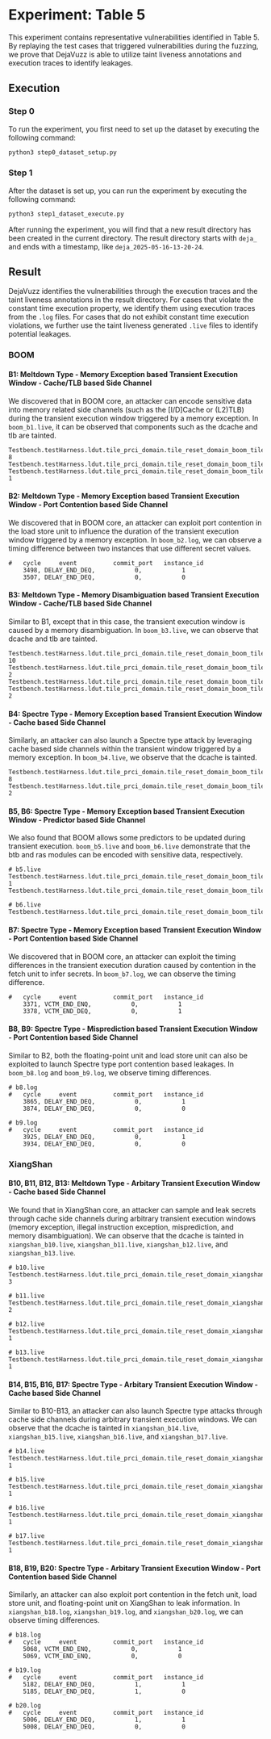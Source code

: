 # Experiment: Table 5

This experiment contains representative vulnerabilities identified in Table 5.
By replaying the test cases that triggered vulnerabilities during the fuzzing, we prove that DejaVuzz is able to utilize taint liveness annotations and execution traces to identify leakages.

## Execution

### Step 0

To run the experiment, you first need to set up the dataset by executing the following command:

```bash
python3 step0_dataset_setup.py
```

### Step 1

After the dataset is set up, you can run the experiment by executing the following command:

```bash
python3 step1_dataset_execute.py
```

After running the experiment, you will find that a new result directory has been created in the current directory.
The result directory starts with `deja_` and ends with a timestamp, like `deja_2025-05-16-13-20-24`.

## Result

DejaVuzz identifies the vulnerabilities through the execution traces and the taint liveness annotations in the result directory.
For cases that violate the constant time execution property, we identify them using execution traces from the `.log` files.
For cases that do not exhibit constant time execution violations, we further use the taint liveness generated `.live` files to identify potential leakages.

### BOOM

#### B1: Meltdown Type - Memory Exception based Transient Execution Window - Cache/TLB based Side Channel

We discovered that in BOOM core, an attacker can encode sensitive data into memory related side channels (such as the [I/D]Cache or (L2)TLB) during the transient execution window triggered by a memory exception.
In `boom_b1.live`, it can be observed that components such as the dcache and tlb are tainted.

```plaintext
Testbench.testHarness.ldut.tile_prci_domain.tile_reset_domain_boom_tile.dcache.data.array_3_0.array_0_0_ext._23_.unnamed$$_0:    8
Testbench.testHarness.ldut.tile_prci_domain.tile_reset_domain_boom_tile.lsu.dtlb._1008_
Testbench.testHarness.ldut.tile_prci_domain.tile_reset_domain_boom_tile.ptw.l2_tlb_ram.l2_tlb_ram_ext._23_.unnamed$$_0:    1
```

#### B2: Meltdown Type - Memory Exception based Transient Execution Window - Port Contention based Side Channel

We discovered that in BOOM core, an attacker can exploit port contention in the load store unit to influence the duration of the transient execution window triggered by a memory exception.
In `boom_b2.log`, we can observe a timing difference between two instances that use different secret values.

```plaintext
#   cycle     event          commit_port   instance_id
    3498, DELAY_END_DEQ,           0,           1
    3507, DELAY_END_DEQ,           0,           0
```

#### B3: Meltdown Type - Memory Disambiguation based Transient Execution Window - Cache/TLB based Side Channel

Similar to B1, except that in this case, the transient execution window is caused by a memory disambiguation.
In `boom_b3.live`, we can observe that dcache and tlb are tainted.

```plaintext
Testbench.testHarness.ldut.tile_prci_domain.tile_reset_domain_boom_tile.dcache.data.array_3_0.array_0_0_ext._23_.unnamed$$_0:   10
Testbench.testHarness.ldut.tile_prci_domain.tile_reset_domain_boom_tile.dcache.meta_0.tag_array.tag_array_ext._092_.unnamed$$_0:   2
Testbench.testHarness.ldut.tile_prci_domain.tile_reset_domain_boom_tile.lsu.dtlb._0996_
Testbench.testHarness.ldut.tile_prci_domain.tile_reset_domain_boom_tile.ptw.l2_tlb_ram.l2_tlb_ram_ext._23_.unnamed$$_0:    2
```

#### B4: Spectre Type - Memory Exception based Transient Execution Window - Cache based Side Channel

Similarly, an attacker can also launch a Spectre type attack by leveraging cache based side channels within the transient window triggered by a memory exception.
In `boom_b4.live`, we observe that the dcache is tainted.

```plaintext
Testbench.testHarness.ldut.tile_prci_domain.tile_reset_domain_boom_tile.dcache.data.array_2_0.array_0_0_ext._23_.unnamed$$_0:    8
Testbench.testHarness.ldut.tile_prci_domain.tile_reset_domain_boom_tile.dcache.meta_0.tag_array.tag_array_ext._092_.unnamed$$_0:   2
```

#### B5, B6: Spectre Type - Memory Exception based Transient Execution Window - Predictor based Side Channel

We also found that BOOM allows some predictors to be updated during transient execution.
`boom_b5.live` and `boom_b6.live` demonstrate that the btb and ras modules can be encoded with sensitive data, respectively.

```plaintext
# b5.live
Testbench.testHarness.ldut.tile_prci_domain.tile_reset_domain_boom_tile.frontend.bpd.banked_predictors_0.btb.btb_0.btb_0_ext._086_.unnamed$$_0:   1
Testbench.testHarness.ldut.tile_prci_domain.tile_reset_domain_boom_tile.frontend.bpd.banked_predictors_0.ubtb._2483_

# b6.live
Testbench.testHarness.ldut.tile_prci_domain.tile_reset_domain_boom_tile.frontend.ras._297_
```

#### B7: Spectre Type - Memory Exception based Transient Execution Window - Port Contention based Side Channel

We discovered that in BOOM core, an attacker can exploit the timing differences in the transient execution duration caused by contention in the fetch unit to infer secrets.
In `boom_b7.log`, we can observe the timing difference.

```plaintext
#   cycle     event          commit_port   instance_id
    3371, VCTM_END_ENQ,           0,           1
    3378, VCTM_END_DEQ,           0,           1
```

#### B8, B9: Spectre Type - Misprediction based Transient Execution Window - Port Contention based Side Channel

Similar to B2, both the floating-point unit and load store unit can also be exploited to launch Spectre type port contention based leakages.
In `boom_b8.log` and `boom_b9.log`, we observe timing differences.

```plaintext
# b8.log
#   cycle     event          commit_port   instance_id
    3865, DELAY_END_DEQ,           0,           1
    3874, DELAY_END_DEQ,           0,           0

# b9.log
#   cycle     event          commit_port   instance_id
    3925, DELAY_END_DEQ,           0,           1
    3934, DELAY_END_DEQ,           0,           0
```

### XiangShan

#### B10, B11, B12, B13: Meltdown Type - Arbitary Transient Execution Window - Cache based Side Channel

We found that in XiangShan core, an attacker can sample and leak secrets through cache side channels during arbitrary transient execution windows (memory exception, illegal instruction exception, misprediction, and memory disambiguation).
We can observe that the dcache is tainted in `xiangshan_b10.live`, `xiangshan_b11.live`, `xiangshan_b12.live`, and `xiangshan_b13.live`.

```plaintext
# b10.live
Testbench.testHarness.ldut.tile_prci_domain.tile_reset_domain_xiangshan_tile.core.core.memBlock.dcache.dcache.bankedDataArray.data_banks_0_7.SRAMTemplate.array_0.array_0_12_ext._23_.unnamed$$_0:   3

# b11.live
Testbench.testHarness.ldut.tile_prci_domain.tile_reset_domain_xiangshan_tile.core.core.memBlock.dcache.dcache.bankedDataArray.data_banks_0_7.SRAMTemplate.array_0.array_0_12_ext._23_.unnamed$$_0:   2

# b12.live
Testbench.testHarness.ldut.tile_prci_domain.tile_reset_domain_xiangshan_tile.core.core.memBlock.dcache.dcache.bankedDataArray.data_banks_0_7.SRAMTemplate.array_0.array_0_12_ext._23_.unnamed$$_0:   1

# b13.live
Testbench.testHarness.ldut.tile_prci_domain.tile_reset_domain_xiangshan_tile.core.core.memBlock.dcache.dcache.bankedDataArray.data_banks_0_7.SRAMTemplate_1.array_0.array_0_12_ext._23_.unnamed$$_0:   1
```

#### B14, B15, B16, B17: Spectre Type - Arbitary Transient Execution Window - Cache based Side Channel

Similar to B10-B13, an attacker can also launch Spectre type attacks through cache side channels during arbitrary transient execution windows.
We can observe that the dcache is tainted in `xiangshan_b14.live`, `xiangshan_b15.live`, `xiangshan_b16.live`, and `xiangshan_b17.live`.

```plaintext
# b14.live
Testbench.testHarness.ldut.tile_prci_domain.tile_reset_domain_xiangshan_tile.core.core.memBlock.dcache.dcache.bankedDataArray.data_banks_0_7.SRAMTemplate_1.array_0.array_0_12_ext._23_.unnamed$$_0:   1

# b15.live
Testbench.testHarness.ldut.tile_prci_domain.tile_reset_domain_xiangshan_tile.core.core.memBlock.dcache.dcache.bankedDataArray.data_banks_0_7.SRAMTemplate_1.array_0.array_0_12_ext._23_.unnamed$$_0:   1

# b16.live
Testbench.testHarness.ldut.tile_prci_domain.tile_reset_domain_xiangshan_tile.core.core.memBlock.dcache.dcache.bankedDataArray.data_banks_0_7.SRAMTemplate.array_0.array_0_12_ext._23_.unnamed$$_0:   1

# b17.live
Testbench.testHarness.ldut.tile_prci_domain.tile_reset_domain_xiangshan_tile.core.core.memBlock.dcache.dcache.bankedDataArray.data_banks_0_7.SRAMTemplate_1.array_0.array_0_12_ext._23_.unnamed$$_0:   1
```

#### B18, B19, B20: Spectre Type - Arbitary Transient Execution Window - Port Contention based Side Channel

Similarly, an attacker can also exploit port contention in the fetch unit, load store unit, and floating-point unit on XiangShan to leak information.
In `xiangshan_b18.log`, `xiangshan_b19.log`, and `xiangshan_b20.log`, we can observe timing differences.

```plaintext
# b18.log
#   cycle     event          commit_port   instance_id
    5068, VCTM_END_ENQ,           0,           1
    5069, VCTM_END_ENQ,           0,           0

# b19.log
#   cycle     event          commit_port   instance_id
    5182, DELAY_END_DEQ,           1,           1
    5185, DELAY_END_DEQ,           1,           0

# b20.log
#   cycle     event          commit_port   instance_id
    5006, DELAY_END_DEQ,           1,           1
    5008, DELAY_END_DEQ,           0,           0
```
